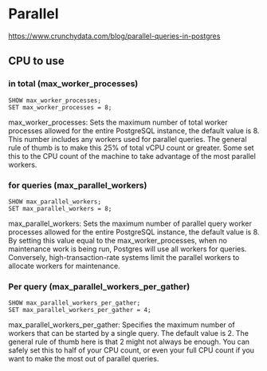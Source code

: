# Parallel

https://www.crunchydata.com/blog/parallel-queries-in-postgres

## CPU to use

### in total (max_worker_processes)

```postgresql
SHOW max_worker_processes;
SET max_worker_processes = 8;
```

max_worker_processes: Sets the maximum number of total worker processes allowed for the entire PostgreSQL instance, the default value is 8. This number includes any workers used for parallel queries. The general rule of thumb is to make this 25% of total vCPU count or greater. Some set this to the CPU count of the machine to take advantage of the most parallel workers.



### for queries (max_parallel_workers)

```postgresql
SHOW max_parallel_workers;
SET max_parallel_workers = 8;
```

max_parallel_workers: Sets the maximum number of parallel query worker processes allowed for the entire PostgreSQL instance, the default value is 8. By setting this value equal to the max_worker_processes, when no maintenance work is being run, Postgres will use all workers for queries. Conversely, high-transaction-rate systems limit the parallel workers to allocate workers for maintenance.

### Per query (max_parallel_workers_per_gather)

```postgresql
SHOW max_parallel_workers_per_gather;
SET max_parallel_workers_per_gather = 4;
```

max_parallel_workers_per_gather: Specifies the maximum number of workers that can be started by a single query. The default value is 2. The general rule of thumb here is that 2 might not always be enough. You can safely set this to half of your CPU count, or even your full CPU count if you want to make the most out of parallel queries.

